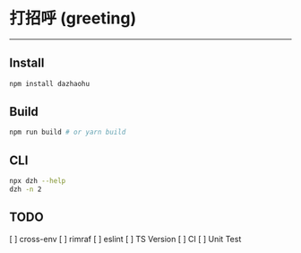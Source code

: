 # 打招呼 (greeting)

---

## Install

```bash
npm install dazhaohu
```

## Build

```bash
npm run build # or yarn build
```

## CLI

```bash
npx dzh --help
dzh -n 2
```

## TODO

[ ] cross-env
[ ] rimraf
[ ] eslint
[ ] TS Version
[ ] CI
[ ] Unit Test
